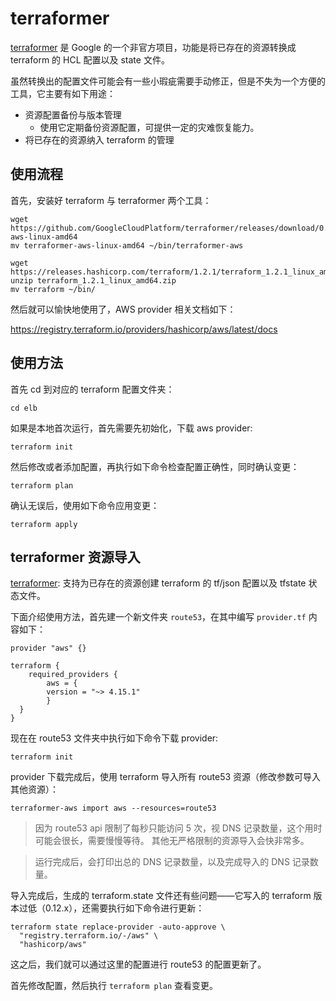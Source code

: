 # terraformer

[terraformer](https://github.com/GoogleCloudPlatform/terraformer) 是 Google 的一个非官方项目，功能是将已存在的资源转换成 terraform 的 HCL 配置以及 state 文件。

虽然转换出的配置文件可能会有一些小瑕疵需要手动修正，但是不失为一个方便的工具，它主要有如下用途：

- 资源配置备份与版本管理
  - 使用它定期备份资源配置，可提供一定的灾难恢复能力。
- 将已存在的资源纳入 terraform 的管理

## 使用流程

首先，安装好 terraform 与 terraformer 两个工具：

```shell
wget https://github.com/GoogleCloudPlatform/terraformer/releases/download/0.8.20/terraformer-aws-linux-amd64
mv terraformer-aws-linux-amd64 ~/bin/terraformer-aws

wget https://releases.hashicorp.com/terraform/1.2.1/terraform_1.2.1_linux_amd64.zip
unzip terraform_1.2.1_linux_amd64.zip
mv terraform ~/bin/
```

然后就可以愉快地使用了，AWS provider 相关文档如下：

<https://registry.terraform.io/providers/hashicorp/aws/latest/docs>


## 使用方法

首先 cd 到对应的 terraform 配置文件夹：

```shell
cd elb
```

如果是本地首次运行，首先需要先初始化，下载 aws provider:

```shell
terraform init
```

然后修改或者添加配置，再执行如下命令检查配置正确性，同时确认变更：

```shell
terraform plan
```

确认无误后，使用如下命令应用变更：


```shell
terraform apply
```


## terraformer 资源导入

[terraformer](https://github.com/GoogleCloudPlatform/terraformer): 支持为已存在的资源创建 terraform 的 tf/json 配置以及 tfstate 状态文件。

下面介绍使用方法，首先建一个新文件夹 `route53`，在其中编写 `provider.tf` 内容如下：

```
provider "aws" {}

terraform {
	required_providers {
		aws = {
	    version = "~> 4.15.1"
		}
  }
}
```

现在在 route53 文件夹中执行如下命令下载 provider:

```shell
terraform init
```

provider 下载完成后，使用 terraform 导入所有 route53 资源（修改参数可导入其他资源）：

```shell
terraformer-aws import aws --resources=route53
```

>因为 route53 api 限制了每秒只能访问 5 次，视 DNS 记录数量，这个用时可能会很长，需要慢慢等待。
其他无严格限制的资源导入会快非常多。

>运行完成后，会打印出总的 DNS 记录数量，以及完成导入的 DNS 记录数量。

导入完成后，生成的 terraform.state 文件还有些问题——它写入的 terraform 版本过低（0.12.x），还需要执行如下命令进行更新：

```shell
terraform state replace-provider -auto-approve \
  "registry.terraform.io/-/aws" \
  "hashicorp/aws"
```

这之后，我们就可以通过这里的配置进行 route53 的配置更新了。

首先修改配置，然后执行 `terraform plan` 查看变更。

